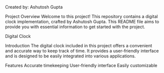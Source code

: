Created by: Ashutosh Gupta

Project Overview
Welcome to this project! This repository contains a digital clock implementation, crafted by Ashutosh Gupta. This README file aims to provide you with essential information to get started with the project.

Digital Clock

Introduction
The digital clock included in this project offers a convenient and accurate way to keep track of time. It provides a user-friendly interface and is designed to be easily integrated into various applications.

Features
Accurate timekeeping
User-friendly interface
Easily customizable
